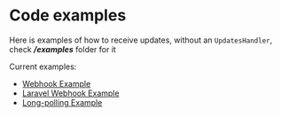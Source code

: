 # Code examples
Here is examples of how to receive updates, without an `UpdatesHandler`, check **_/examples_** folder for it

Current examples:
- [Webhook Example](https://muaath5.github.io/SimpleBotAPI/examples/Webhook)
- [Laravel Webhook Example](https://muaath5.github.io/SimpleBotAPI/examples/LaravelWebhook)
- [Long-polling Example](https://muaath5.github.io/SimpleBotAPI/examples/LongPolling)